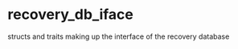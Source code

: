 recovery_db_iface
=================

structs and traits making up the interface of the recovery database
